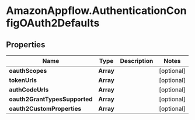 # AmazonAppflow.AuthenticationConfigOAuth2Defaults

## Properties

Name | Type | Description | Notes
------------ | ------------- | ------------- | -------------
**oauthScopes** | **Array** |  | [optional] 
**tokenUrls** | **Array** |  | [optional] 
**authCodeUrls** | **Array** |  | [optional] 
**oauth2GrantTypesSupported** | **Array** |  | [optional] 
**oauth2CustomProperties** | **Array** |  | [optional] 


